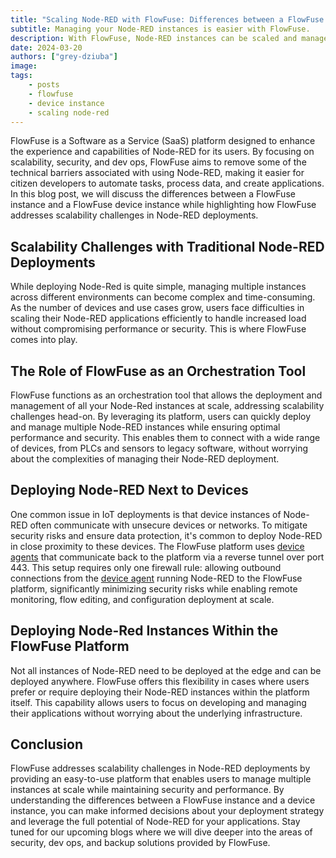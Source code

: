```yaml
---
title: "Scaling Node-RED with FlowFuse: Differences between a FlowFuse Instance and a Device Instance"
subtitle: Managing your Node-RED instances is easier with FlowFuse.
description: With FlowFuse, Node-RED instances can be scaled and managed easily.
date: 2024-03-20
authors: ["grey-dziuba"]
image: 
tags:
    - posts
    - flowfuse
    - device instance
    - scaling node-red
---
```


FlowFuse is a Software as a Service (SaaS) platform designed to enhance the experience and capabilities of Node-RED for its users. By focusing on scalability, security, and dev ops, FlowFuse aims to remove some of the technical barriers associated with using Node-RED, making it easier for citizen developers to automate tasks, process data, and create applications. In this blog post, we will discuss the differences between a FlowFuse instance and a FlowFuse device instance while highlighting how FlowFuse addresses scalability challenges in Node-RED deployments.

<!--more-->

## Scalability Challenges with Traditional Node-RED Deployments

While deploying Node-Red is quite simple, managing multiple instances across different environments can become complex and time-consuming. As the number of devices and use cases grow, users face difficulties in scaling their Node-RED applications efficiently to handle increased load without compromising performance or security. This is where FlowFuse comes into play.

## The Role of FlowFuse as an Orchestration Tool

FlowFuse functions as an orchestration tool that allows the deployment and management of all your Node-Red instances at scale, addressing scalability challenges head-on. By leveraging its platform, users can quickly deploy and manage multiple Node-RED instances while ensuring optimal performance and security. This enables them to connect with a wide range of devices, from PLCs and sensors to legacy software, without worrying about the complexities of managing their Node-RED deployment.

## Deploying Node-RED Next to Devices

One common issue in IoT deployments is that device instances of Node-RED often communicate with unsecure devices or networks. To mitigate security risks and ensure data protection, it's common to deploy Node-RED in close proximity to these devices. The FlowFuse platform uses [device agents](https://flowfuse.com/docs/device-agent/introduction/) that communicate back to the platform via a reverse tunnel over port 443. This setup requires only one firewall rule: allowing outbound connections from the [device agent](https://flowfuse.com/docs/device-agent/introduction/) running Node-RED to the FlowFuse platform, significantly minimizing security risks while enabling remote monitoring, flow editing, and configuration deployment at scale.

## Deploying Node-Red Instances Within the FlowFuse Platform

Not all instances of Node-RED need to be deployed at the edge and can be deployed anywhere. FlowFuse offers this flexibility in cases where users prefer or require deploying their Node-RED instances within the platform itself. This capability allows users to focus on developing and managing their applications without worrying about the underlying infrastructure.

## Conclusion

FlowFuse addresses scalability challenges in Node-RED deployments by providing an easy-to-use platform that enables users to manage multiple instances at scale while maintaining security and performance. By understanding the differences between a FlowFuse instance and a device instance, you can make informed decisions about your deployment strategy and leverage the full potential of Node-RED for your applications. Stay tuned for our upcoming blogs where we will dive deeper into the areas of security, dev ops, and backup solutions provided by FlowFuse.

